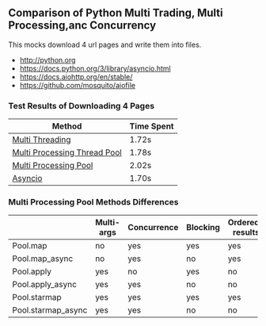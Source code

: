 ## Comparison of Python Multi Trading, Multi Processing,anc Concurrency

This mocks download 4 url pages and write them into files.
- http://python.org
- https://docs.python.org/3/library/asyncio.html
- https://docs.aiohttp.org/en/stable/
- https://github.com/mosquito/aiofile

### Test Results of Downloading 4 Pages

| Method                                                             | Time Spent |
|--------------------------------------------------------------------|------------|
| [Multi Threading](test_multithreading.py)                          | 1.72s      |
| [Multi Processing Thread Pool](test_multiprocessing_ThreadPool.py) | 1.78s      |
| [Multi Processing Pool](test_multiprocessing_Pool.py)              | 2.02s      |
| [Asyncio](test_asyncio.py)                                         | 1.70s      |


### Multi Processing Pool Methods Differences

|                   | Multi-args   | Concurrence    | Blocking     | Ordered-results  |
| ----------------- | ------------ | -------------- | ------------ |------------------|
| Pool.map          | no           | yes            | yes          | yes              |
| Pool.map_async    | no           | yes            | no           | yes              |
| Pool.apply        | yes          | no             | yes          | no               |
| Pool.apply_async  | yes          | yes            | no           | no               |
| Pool.starmap      | yes          | yes            | yes          | yes              |
| Pool.starmap_async| yes          | yes            | no           | no               |
